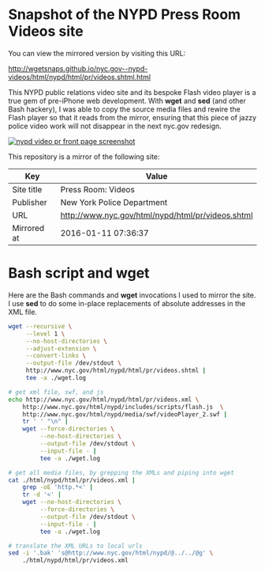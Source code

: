 # Snapshot of the NYPD Press Room Videos site


You can view the mirrored version by visiting this URL:

http://wgetsnaps.github.io/nyc.gov--nypd-videos/html/nypd/html/pr/videos.shtml.html

This NYPD public relations video site and its bespoke Flash video player is a true gem of pre-iPhone web development. With __wget__ and __sed__ (and other Bash hackery), I was able to copy the source media files and rewire the Flash player so that it reads from the mirror, ensuring that this piece of jazzy police video work will not disappear in the next nyc.gov redesign.


<a href="http://wgetsnaps.github.io/nyc.gov--nypd-videos/html/nypd/html/pr/videos.shtml.html"><img src="nypd-pressroom-videos-page.jpg" alt="nypd video pr front page screenshot"></a>


This repository is a mirror of the following site:

|     Key     |                        Value                        |
|-------------|-----------------------------------------------------|
| Site title  | Press Room: Videos                                |
| Publisher   | New York Police Department                          |
| URL         | http://www.nyc.gov/html/nypd/html/pr/videos.shtml |
| Mirrored at | 2016-01-11 07:36:37                                 |





# Bash script and wget

Here are the Bash commands and __wget__ invocations I used to mirror the site. I use __sed__ to do some in-place replacements of absolute addresses in the XML file.


~~~sh
wget --recursive \
     --level 1 \
     --no-host-directories \
     --adjust-extension \
     --convert-links \
     --output-file /dev/stdout \
     http://www.nyc.gov/html/nypd/html/pr/videos.shtml |
     tee -a ./wget.log

# get xml file, swf, and js
echo http://www.nyc.gov/html/nypd/html/pr/videos.xml \
    http://www.nyc.gov/html/nypd/includes/scripts/flash.js  \
    http://www.nyc.gov/html/nypd/media/swf/videoPlayer_2.swf |
    tr ' ' "\n" |
    wget --force-directories \
         --no-host-directories \
         --output-file /dev/stdout \
         --input-file - |
         tee -a ./wget.log

# get all media files, by grepping the XMLs and piping into wget
cat ./html/nypd/html/pr/videos.xml | 
    grep -oE 'http.*<' | 
    tr -d '<' |
    wget --no-host-directories \
         --force-directories \
         --output-file /dev/stdout \
         --input-file - |
         tee -a ./wget.log

# translate the XML URLs to local urls
sed -i '.bak' 's@http://www.nyc.gov/html/nypd/@../../@g' \
    ./html/nypd/html/pr/videos.xml
~~~
